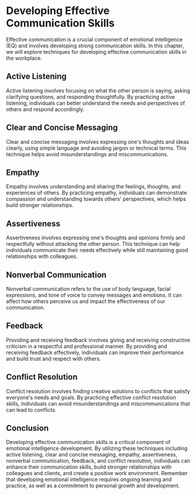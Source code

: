 Developing Effective Communication Skills
=============================================================================

Effective communication is a crucial component of emotional intelligence (EQ) and involves developing strong communication skills. In this chapter, we will explore techniques for developing effective communication skills in the workplace.

Active Listening
----------------

Active listening involves focusing on what the other person is saying, asking clarifying questions, and responding thoughtfully. By practicing active listening, individuals can better understand the needs and perspectives of others and respond accordingly.

Clear and Concise Messaging
---------------------------

Clear and concise messaging involves expressing one's thoughts and ideas clearly, using simple language and avoiding jargon or technical terms. This technique helps avoid misunderstandings and miscommunications.

Empathy
-------

Empathy involves understanding and sharing the feelings, thoughts, and experiences of others. By practicing empathy, individuals can demonstrate compassion and understanding towards others' perspectives, which helps build stronger relationships.

Assertiveness
-------------

Assertiveness involves expressing one's thoughts and opinions firmly and respectfully without attacking the other person. This technique can help individuals communicate their needs effectively while still maintaining good relationships with colleagues.

Nonverbal Communication
-----------------------

Nonverbal communication refers to the use of body language, facial expressions, and tone of voice to convey messages and emotions. It can affect how others perceive us and impact the effectiveness of our communication.

Feedback
--------

Providing and receiving feedback involves giving and receiving constructive criticism in a respectful and professional manner. By providing and receiving feedback effectively, individuals can improve their performance and build trust and respect with others.

Conflict Resolution
-------------------

Conflict resolution involves finding creative solutions to conflicts that satisfy everyone's needs and goals. By practicing effective conflict resolution skills, individuals can avoid misunderstandings and miscommunications that can lead to conflicts.

Conclusion
----------

Developing effective communication skills is a critical component of emotional intelligence development. By utilizing these techniques including active listening, clear and concise messaging, empathy, assertiveness, nonverbal communication, feedback, and conflict resolution, individuals can enhance their communication skills, build stronger relationships with colleagues and clients, and create a positive work environment. Remember that developing emotional intelligence requires ongoing learning and practice, as well as a commitment to personal growth and development.
